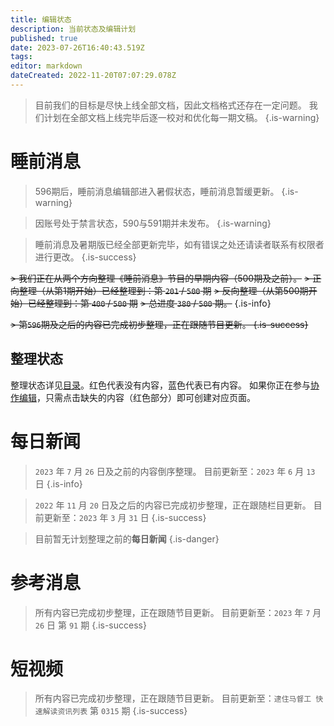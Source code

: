 ```yaml
---
title: 编辑状态
description: 当前状态及编辑计划
published: true
date: 2023-07-26T16:40:43.519Z
tags: 
editor: markdown
dateCreated: 2022-11-20T07:07:29.078Z
---
```


> 目前我们的目标是尽快上线全部文档，因此文档格式还存在一定问题。
> 我们计划在全部文档上线完毕后逐一校对和优化每一期文稿。
{.is-warning}


# 睡前消息

> 596期后，睡前消息编辑部进入暑假状态，睡前消息暂缓更新。
{.is-warning}

> 因账号处于禁言状态，590与591期并未发布。
{.is-warning}

> 睡前消息及暑期版已经全部更新完毕，如有错误之处还请读者联系有权限者进行更改。
{.is-success}

~~> 我们正在从两个方向整理《睡前消息》节目的早期内容（500期及之前）。~~
~~> 正向整理（从第1期开始）已经整理到：第 `201` / `500` 期~~
~~> 反向整理（从第500期开始）已经整理到：第 `400` / `500` 期~~
~~> 总进度 `380` / `500` 期。~~
{.is-info}

~~> 第`596`期及之后的内容已完成初步整理，正在跟随节目更新。
{.is-success}~~

## 整理状态

整理状态详见[目录](/main.md)。红色代表没有内容，蓝色代表已有内容。
如果你正在参与[协作编辑](/editing.md)，只需点击缺失的内容（红色部分）即可创建对应页面。

# 每日新闻

> `2023` 年 `7` 月 `26` 日及之前的内容倒序整理。
> 目前更新至：`2023` 年 `6` 月 `13` 日
{.is-info}

> `2022` 年 `11` 月 `20` 日及之后的内容已完成初步整理，正在跟随栏目更新。
> 目前更新至：`2023` 年 `3` 月 `31` 日
{.is-success}

> 目前暂无计划整理之前的**每日新闻**
{.is-danger}

# 参考消息

> 所有内容已完成初步整理，正在跟随节目更新。
> 目前更新至：`2023` 年 `7` 月 `26` 日 第 `91` 期
{.is-success}

# 短视频

> 所有内容已完成初步整理，正在跟随节目更新。
> 目前更新至：`逮住马督工 快速解读资讯列表` 第 `0315` 期
{.is-success}
